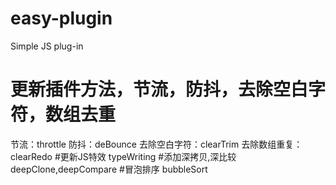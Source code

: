 # easy-plugin
Simple JS plug-in
# 更新插件方法，节流，防抖，去除空白字符，数组去重
节流：throttle
防抖：deBounce
去除空白字符：clearTrim
去除数组重复：clearRedo
#更新JS特效
typeWriting
#添加深拷贝,深比较
deepClone,deepCompare
#冒泡排序
bubbleSort
